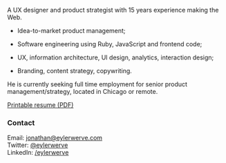 A UX designer and product strategist with 15 years experience making the Web.

- Idea-to-market product management;

- Software engineering using Ruby, JavaScript and frontend code;

- UX, information architecture, UI design, analytics, interaction design;

- Branding, content strategy, copywriting.

He is currently seeking full time employment for senior product management/strategy, located in Chicago or remote.

[Printable resume (PDF)](/assets/documents/jonathan-eyler-werve-resume.pdf)

### Contact

Email: jonathan@eylerwerve.com
<br>Twitter: [@eylerwerve](https://twitter.com/EylerWerve)
<br>LinkedIn: [/eylerwerve](https://www.linkedin.com/in/eylerwerve)

